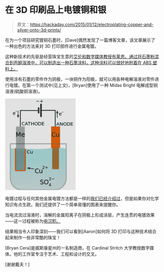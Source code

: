 # 在 3D 印刷品上电镀铜和银

> 原文：<https://hackaday.com/2015/01/12/electroplating-copper-and-silver-onto-3d-prints/>

在为一个项目研究镀铜石墨时，[Dave]偶然发现了一篇博客文章，该文章展示了一种出色的方法来对 3D 打印部件进行金属电镀。

这种新技术的先驱是经营珠宝生意的[艾伦和数字媒体教授布莱恩。通过将石墨粉混合到丙酮溶液中，可以制造出一种石墨涂料，这种涂料可以很好地附着在 ABS 塑料上。](https://www.facebook.com/Delandtree)

使用涂有石墨的零件作为阴极，一块铜作为阳极，就可以用各种电解溶液对零件进行电镀。在第一个测试中(见上文)，[Bryan]使用了一种 Midas Bright 电解成型铜溶液(硫酸铜溶液)。

[![diagram](img/7f657c53fbe4062373d6d74c592a09b1.png)](https://hackaday.com/wp-content/uploads/2015/01/diagram.png)

电镀过程与任何其他金属电镀方法都是一样的[我们已经介绍过](http://hackaday.com/2013/11/01/copper-electroplating-the-cheap-and-safe-way/)，但是如果你对化学知识有点生疏，我们还提供了一个简单易懂的图表来提醒你。

当电流流过溶液时，溶解的金属阳离子在阴极上形成涂层，产生连贯的电镀效果——这一过程被称为[电沉积。](http://en.wikipedia.org/wiki/Electroplating)

结果相当令人印象深刻——我们可以看到[Aaron]如何将 3D 打印与这种技术结合起来制作一些非常酷的珠宝！

[Bryan Cera]是威斯康星州的一名制造商，在 Cardinal Stritch 大学教授数字媒体。他的工作室专注于艺术、工程和设计的交叉。

[谢谢戴夫！]